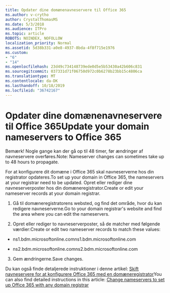 ```yaml
---
title: Opdater dine domænenavneservere til Office 365
ms.author: v-crytho
author: CrystalThomasMS
ms.date: 5/3/2018
ms.audience: ITPro
ms.topic: article
ROBOTS: NOINDEX, NOFOLLOW
localization_priority: Normal
ms.assetid: 5d38b331-a0e8-4937-8bda-4f8f715e1976
ms.custom:
- "6"
- "14"
ms.openlocfilehash: 23d49c734148739ede0d5e5b53430a42b606c831
ms.sourcegitcommit: 037331d71f06750d972c0b6278b23bb15c4806ca
ms.translationtype: MT
ms.contentlocale: da-DK
ms.lasthandoff: 10/18/2019
ms.locfileid: "36742167"
---
```

# <a name="update-your-domain-nameservers-to-office-365"></a><span data-ttu-id="97269-102">Opdater dine domænenavneservere til Office 365</span><span class="sxs-lookup"><span data-stu-id="97269-102">Update your domain nameservers to Office 365</span></span>

<span data-ttu-id="97269-103">Bemærk! Nogle gange kan der gå op til 48 timer, før ændringer af navneservere overføres.</span><span class="sxs-lookup"><span data-stu-id="97269-103">Note: Nameserver changes can sometimes take up to 48 hours to propagate.</span></span>
  
<span data-ttu-id="97269-104">For at konfigurere dit domæne i Office 365 skal navneserverne hos din registrator opdateres.</span><span class="sxs-lookup"><span data-stu-id="97269-104">To set up your domain in Office 365, the nameservers at your registrar need to be updated.</span></span> <span data-ttu-id="97269-105">Opret eller rediger dine navneserverposter hos din domæneregistrator.</span><span class="sxs-lookup"><span data-stu-id="97269-105">Create or edit your nameserver records at your domain registrar.</span></span>
  
1. <span data-ttu-id="97269-106">Gå til domæneregistratorens websted, og find det område, hvor du kan redigere navneserverne.</span><span class="sxs-lookup"><span data-stu-id="97269-106">Go to your domain registrar's website and find the area where you can edit the nameservers.</span></span>

2. <span data-ttu-id="97269-107">Opret eller rediger to navneserverposter, så de matcher med følgende værdier:</span><span class="sxs-lookup"><span data-stu-id="97269-107">Create or edit two nameserver records to match these values:</span></span>

  - <span data-ttu-id="97269-108">ns1.bdm.microsoftonline.com</span><span class="sxs-lookup"><span data-stu-id="97269-108">ns1.bdm.microsoftonline.com</span></span>

  - <span data-ttu-id="97269-109">ns2.bdm.microsoftonline.com</span><span class="sxs-lookup"><span data-stu-id="97269-109">ns2.bdm.microsoftonline.com</span></span>

3. <span data-ttu-id="97269-110">Gem ændringerne.</span><span class="sxs-lookup"><span data-stu-id="97269-110">Save changes.</span></span>

<span data-ttu-id="97269-111">Du kan også finde detaljerede instruktioner i denne artikel: [Skift navneservere for at konfigurere Office 365 med en domæneregistrator](https://docs.microsoft.com/office365/admin/get-help-with-domains/change-nameservers-at-any-domain-registrar)</span><span class="sxs-lookup"><span data-stu-id="97269-111">You can also find detailed instructions in this article: [Change nameservers to set up Office 365 with any domain registrar](https://docs.microsoft.com/office365/admin/get-help-with-domains/change-nameservers-at-any-domain-registrar)</span></span>
  